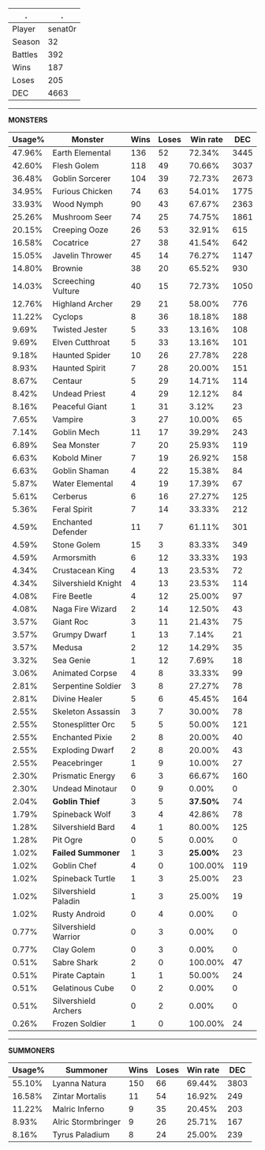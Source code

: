 .|.
|-|-
Player|senat0r
Season|32
Battles|392
Wins|187
Loses|205
DEC|4663

---
**MONSTERS**

Usage%|Monster|Wins|Loses|Win rate|DEC|
-|-|-|-|-|-|
47.96%|Earth Elemental|136|52|72.34%|3445|
42.60%|Flesh Golem|118|49|70.66%|3037|
36.48%|Goblin Sorcerer|104|39|72.73%|2673|
34.95%|Furious Chicken|74|63|54.01%|1775|
33.93%|Wood Nymph|90|43|67.67%|2363|
25.26%|Mushroom Seer|74|25|74.75%|1861|
20.15%|Creeping Ooze|26|53|32.91%|615|
16.58%|Cocatrice|27|38|41.54%|642|
15.05%|Javelin Thrower|45|14|76.27%|1147|
14.80%|Brownie|38|20|65.52%|930|
14.03%|Screeching Vulture|40|15|72.73%|1050|
12.76%|Highland Archer|29|21|58.00%|776|
11.22%|Cyclops|8|36|18.18%|188|
9.69%|Twisted Jester|5|33|13.16%|108|
9.69%|Elven Cutthroat|5|33|13.16%|101|
9.18%|Haunted Spider|10|26|27.78%|228|
8.93%|Haunted Spirit|7|28|20.00%|151|
8.67%|Centaur|5|29|14.71%|114|
8.42%|Undead Priest|4|29|12.12%|84|
8.16%|Peaceful Giant|1|31|3.12%|23|
7.65%|Vampire|3|27|10.00%|65|
7.14%|Goblin Mech|11|17|39.29%|243|
6.89%|Sea Monster|7|20|25.93%|119|
6.63%|Kobold Miner|7|19|26.92%|158|
6.63%|Goblin Shaman|4|22|15.38%|84|
5.87%|Water Elemental|4|19|17.39%|67|
5.61%|Cerberus|6|16|27.27%|125|
5.36%|Feral Spirit|7|14|33.33%|212|
4.59%|Enchanted Defender|11|7|61.11%|301|
4.59%|Stone Golem|15|3|83.33%|349|
4.59%|Armorsmith|6|12|33.33%|193|
4.34%|Crustacean King|4|13|23.53%|72|
4.34%|Silvershield Knight|4|13|23.53%|114|
4.08%|Fire Beetle|4|12|25.00%|97|
4.08%|Naga Fire Wizard|2|14|12.50%|43|
3.57%|Giant Roc|3|11|21.43%|75|
3.57%|Grumpy Dwarf|1|13|7.14%|21|
3.57%|Medusa|2|12|14.29%|35|
3.32%|Sea Genie|1|12|7.69%|18|
3.06%|Animated Corpse|4|8|33.33%|99|
2.81%|Serpentine Soldier|3|8|27.27%|78|
2.81%|Divine Healer|5|6|45.45%|164|
2.55%|Skeleton Assassin|3|7|30.00%|78|
2.55%|Stonesplitter Orc|5|5|50.00%|121|
2.55%|Enchanted Pixie|2|8|20.00%|40|
2.55%|Exploding Dwarf|2|8|20.00%|43|
2.55%|Peacebringer|1|9|10.00%|27|
2.30%|Prismatic Energy|6|3|66.67%|160|
2.30%|Undead Minotaur|0|9|0.00%|0|
2.04%|**Goblin Thief**|3|5|**37.50%**|74|
1.79%|Spineback Wolf|3|4|42.86%|78|
1.28%|Silvershield Bard|4|1|80.00%|125|
1.28%|Pit Ogre|0|5|0.00%|0|
1.02%|**Failed Summoner**|1|3|**25.00%**|23|
1.02%|Goblin Chef|4|0|100.00%|119|
1.02%|Spineback Turtle|1|3|25.00%|23|
1.02%|Silvershield Paladin|1|3|25.00%|19|
1.02%|Rusty Android|0|4|0.00%|0|
0.77%|Silvershield Warrior|0|3|0.00%|0|
0.77%|Clay Golem|0|3|0.00%|0|
0.51%|Sabre Shark|2|0|100.00%|47|
0.51%|Pirate Captain|1|1|50.00%|24|
0.51%|Gelatinous Cube|0|2|0.00%|0|
0.51%|Silvershield Archers|0|2|0.00%|0|
0.26%|Frozen Soldier|1|0|100.00%|24|

---
**SUMMONERS**

Usage%|Summoner|Wins|Loses|Win rate|DEC|
-|-|-|-|-|-|
55.10%|Lyanna Natura|150|66|69.44%|3803|
16.58%|Zintar Mortalis|11|54|16.92%|249|
11.22%|Malric Inferno|9|35|20.45%|203|
8.93%|Alric Stormbringer|9|26|25.71%|167|
8.16%|Tyrus Paladium|8|24|25.00%|239|

